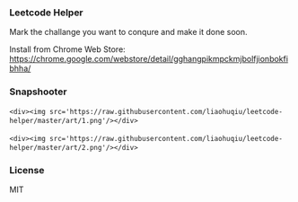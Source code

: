 ###  Leetcode Helper

Mark the challange you want to conqure and make it done soon.

Install from Chrome Web Store: https://chrome.google.com/webstore/detail/gghangpikmpckmjbolfjionbokfibhha/

###  Snapshooter

    <div><img src='https://raw.githubusercontent.com/liaohuqiu/leetcode-helper/master/art/1.png'/></div>

    <div><img src='https://raw.githubusercontent.com/liaohuqiu/leetcode-helper/master/art/2.png'/></div>

### License

MIT

